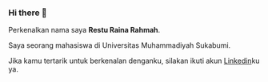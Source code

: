 ### Hi there 👋

Perkenalkan nama saya **Restu Raina Rahmah**.

Saya seorang mahasiswa di Universitas Muhammadiyah Sukabumi.

Jika kamu tertarik untuk berkenalan denganku, silakan ikuti akun [Linkedin](https://www.linkedin.com/in/restu-raina-rahmah-024863225)ku ya.
